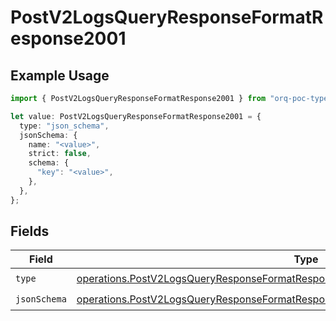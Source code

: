 # PostV2LogsQueryResponseFormatResponse2001

## Example Usage

```typescript
import { PostV2LogsQueryResponseFormatResponse2001 } from "orq-poc-typescript-multi-env-version/models/operations";

let value: PostV2LogsQueryResponseFormatResponse2001 = {
  type: "json_schema",
  jsonSchema: {
    name: "<value>",
    strict: false,
    schema: {
      "key": "<value>",
    },
  },
};
```

## Fields

| Field                                                                                                                                                                                    | Type                                                                                                                                                                                     | Required                                                                                                                                                                                 | Description                                                                                                                                                                              |
| ---------------------------------------------------------------------------------------------------------------------------------------------------------------------------------------- | ---------------------------------------------------------------------------------------------------------------------------------------------------------------------------------------- | ---------------------------------------------------------------------------------------------------------------------------------------------------------------------------------------- | ---------------------------------------------------------------------------------------------------------------------------------------------------------------------------------------- |
| `type`                                                                                                                                                                                   | [operations.PostV2LogsQueryResponseFormatResponse200ApplicationJSONResponseBodyType](../../models/operations/postv2logsqueryresponseformatresponse200applicationjsonresponsebodytype.md) | :heavy_check_mark:                                                                                                                                                                       | N/A                                                                                                                                                                                      |
| `jsonSchema`                                                                                                                                                                             | [operations.PostV2LogsQueryResponseFormatResponse200JsonSchema](../../models/operations/postv2logsqueryresponseformatresponse200jsonschema.md)                                           | :heavy_check_mark:                                                                                                                                                                       | N/A                                                                                                                                                                                      |
